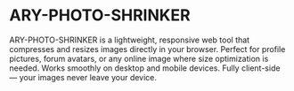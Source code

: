 # ARY-PHOTO-SHRINKER
ARY-PHOTO-SHRINKER is a lightweight, responsive web tool that compresses and resizes images directly in your browser. Perfect for profile pictures, forum avatars, or any online image where size optimization is needed. Works smoothly on desktop and mobile devices. Fully client-side — your images never leave your device.
